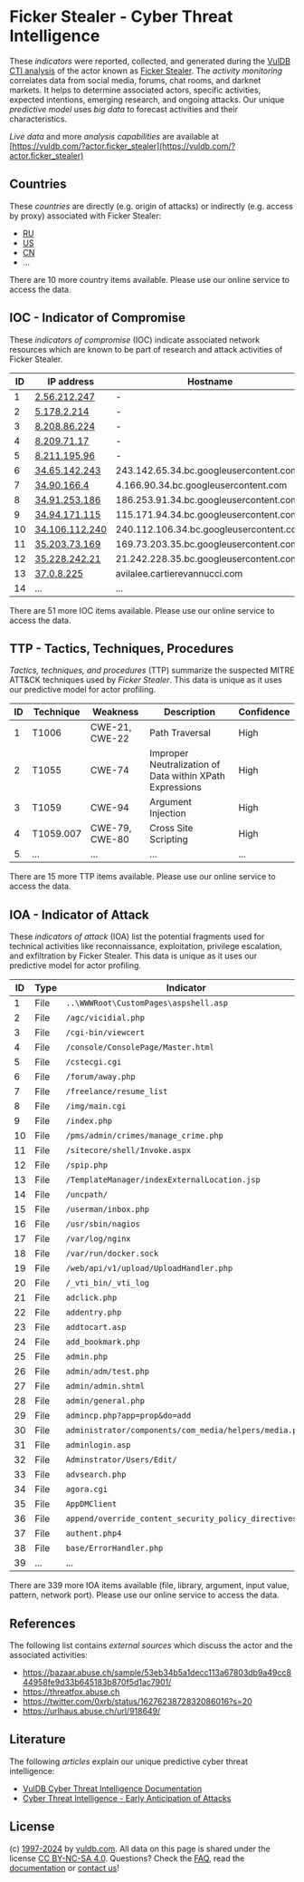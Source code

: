 # Ficker Stealer - Cyber Threat Intelligence

These _indicators_ were reported, collected, and generated during the [VulDB CTI analysis](https://vuldb.com/?kb.cti) of the actor known as [Ficker Stealer](https://vuldb.com/?actor.ficker_stealer). The _activity monitoring_ correlates data from social media, forums, chat rooms, and darknet markets. It helps to determine associated actors, specific activities, expected intentions, emerging research, and ongoing attacks. Our unique _predictive model_ uses _big data_ to forecast activities and their characteristics.

_Live data_ and more _analysis capabilities_ are available at [https://vuldb.com/?actor.ficker_stealer](https://vuldb.com/?actor.ficker_stealer)

## Countries

These _countries_ are directly (e.g. origin of attacks) or indirectly (e.g. access by proxy) associated with Ficker Stealer:

* [RU](https://vuldb.com/?country.ru)
* [US](https://vuldb.com/?country.us)
* [CN](https://vuldb.com/?country.cn)
* ...

There are 10 more country items available. Please use our online service to access the data.

## IOC - Indicator of Compromise

These _indicators of compromise_ (IOC) indicate associated network resources which are known to be part of research and attack activities of Ficker Stealer.

ID | IP address | Hostname | Campaign | Confidence
-- | ---------- | -------- | -------- | ----------
1 | [2.56.212.247](https://vuldb.com/?ip.2.56.212.247) | - | - | High
2 | [5.178.2.214](https://vuldb.com/?ip.5.178.2.214) | - | - | High
3 | [8.208.86.224](https://vuldb.com/?ip.8.208.86.224) | - | - | High
4 | [8.209.71.17](https://vuldb.com/?ip.8.209.71.17) | - | - | High
5 | [8.211.195.96](https://vuldb.com/?ip.8.211.195.96) | - | - | High
6 | [34.65.142.243](https://vuldb.com/?ip.34.65.142.243) | 243.142.65.34.bc.googleusercontent.com | - | Medium
7 | [34.90.166.4](https://vuldb.com/?ip.34.90.166.4) | 4.166.90.34.bc.googleusercontent.com | - | Medium
8 | [34.91.253.186](https://vuldb.com/?ip.34.91.253.186) | 186.253.91.34.bc.googleusercontent.com | - | Medium
9 | [34.94.171.115](https://vuldb.com/?ip.34.94.171.115) | 115.171.94.34.bc.googleusercontent.com | - | Medium
10 | [34.106.112.240](https://vuldb.com/?ip.34.106.112.240) | 240.112.106.34.bc.googleusercontent.com | - | Medium
11 | [35.203.73.169](https://vuldb.com/?ip.35.203.73.169) | 169.73.203.35.bc.googleusercontent.com | - | Medium
12 | [35.228.242.21](https://vuldb.com/?ip.35.228.242.21) | 21.242.228.35.bc.googleusercontent.com | - | Medium
13 | [37.0.8.225](https://vuldb.com/?ip.37.0.8.225) | avilalee.cartierevannucci.com | - | High
14 | ... | ... | ... | ...

There are 51 more IOC items available. Please use our online service to access the data.

## TTP - Tactics, Techniques, Procedures

_Tactics, techniques, and procedures_ (TTP) summarize the suspected MITRE ATT&CK techniques used by _Ficker Stealer_. This data is unique as it uses our predictive model for actor profiling.

ID | Technique | Weakness | Description | Confidence
-- | --------- | -------- | ----------- | ----------
1 | T1006 | CWE-21, CWE-22 | Path Traversal | High
2 | T1055 | CWE-74 | Improper Neutralization of Data within XPath Expressions | High
3 | T1059 | CWE-94 | Argument Injection | High
4 | T1059.007 | CWE-79, CWE-80 | Cross Site Scripting | High
5 | ... | ... | ... | ...

There are 15 more TTP items available. Please use our online service to access the data.

## IOA - Indicator of Attack

These _indicators of attack_ (IOA) list the potential fragments used for technical activities like reconnaissance, exploitation, privilege escalation, and exfiltration by Ficker Stealer. This data is unique as it uses our predictive model for actor profiling.

ID | Type | Indicator | Confidence
-- | ---- | --------- | ----------
1 | File | `..\WWWRoot\CustomPages\aspshell.asp` | High
2 | File | `/agc/vicidial.php` | High
3 | File | `/cgi-bin/viewcert` | High
4 | File | `/console/ConsolePage/Master.html` | High
5 | File | `/cstecgi.cgi` | Medium
6 | File | `/forum/away.php` | High
7 | File | `/freelance/resume_list` | High
8 | File | `/img/main.cgi` | High
9 | File | `/index.php` | Medium
10 | File | `/pms/admin/crimes/manage_crime.php` | High
11 | File | `/sitecore/shell/Invoke.aspx` | High
12 | File | `/spip.php` | Medium
13 | File | `/TemplateManager/indexExternalLocation.jsp` | High
14 | File | `/uncpath/` | Medium
15 | File | `/userman/inbox.php` | High
16 | File | `/usr/sbin/nagios` | High
17 | File | `/var/log/nginx` | High
18 | File | `/var/run/docker.sock` | High
19 | File | `/web/api/v1/upload/UploadHandler.php` | High
20 | File | `/_vti_bin/_vti_log` | High
21 | File | `adclick.php` | Medium
22 | File | `addentry.php` | Medium
23 | File | `addtocart.asp` | High
24 | File | `add_bookmark.php` | High
25 | File | `admin.php` | Medium
26 | File | `admin/adm/test.php` | High
27 | File | `admin/admin.shtml` | High
28 | File | `admin/general.php` | High
29 | File | `admincp.php?app=prop&do=add` | High
30 | File | `administrator/components/com_media/helpers/media.php` | High
31 | File | `adminlogin.asp` | High
32 | File | `Adminstrator/Users/Edit/` | High
33 | File | `advsearch.php` | High
34 | File | `agora.cgi` | Medium
35 | File | `AppDMClient` | Medium
36 | File | `append/override_content_security_policy_directives` | High
37 | File | `authent.php4` | Medium
38 | File | `base/ErrorHandler.php` | High
39 | ... | ... | ...

There are 339 more IOA items available (file, library, argument, input value, pattern, network port). Please use our online service to access the data.

## References

The following list contains _external sources_ which discuss the actor and the associated activities:

* https://bazaar.abuse.ch/sample/53eb34b5a1decc113a67803db9a49cc844958fe9d33b645183b870f5d1ac7901/
* https://threatfox.abuse.ch
* https://twitter.com/0xrb/status/1627623872832086016?s=20
* https://urlhaus.abuse.ch/url/918649/

## Literature

The following _articles_ explain our unique predictive cyber threat intelligence:

* [VulDB Cyber Threat Intelligence Documentation](https://vuldb.com/?kb.cti)
* [Cyber Threat Intelligence - Early Anticipation of Attacks](https://www.scip.ch/en/?labs.20201022)

## License

(c) [1997-2024](https://vuldb.com/?kb.changelog) by [vuldb.com](https://vuldb.com/?kb.about). All data on this page is shared under the license [CC BY-NC-SA 4.0](https://creativecommons.org/licenses/by-nc-sa/4.0/). Questions? Check the [FAQ](https://vuldb.com/?kb.faq), read the [documentation](https://vuldb.com/?kb) or [contact us](https://vuldb.com/?contact)!
